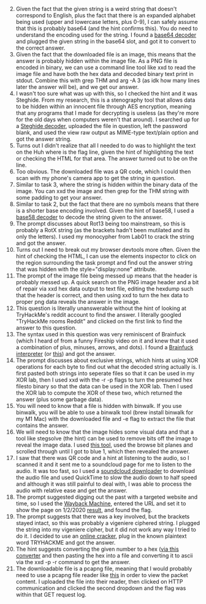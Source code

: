 2. Given the fact that the given string is a weird string that doesn't correspond to English, plus the fact that there is an expanded alphabet being used (upper and lowercase letters, plus 0-9), I can safely assume that this is probably base64 (and the hint confirms this). You do need to understand the encoding used for the string. I found a [base64 decoder](https://onlineasciitools.com/convert-ascii-to-base64) and plugged the given string in the base64 slot, and got it to convert to the correct answer.
3. Given the fact that the downloaded file is an image, this means that the answer is probably hidden within the image file. As a PNG file is encoded in binary, we can use a command line tool like xxd to read the image file and have both the hex data and decoded binary text print in stdout. Combine this with grep THM and arg -A 3 (as idk how many lines later the answer will be), and we get our answer.
4. I wasn't too sure what was up with this, so I checked the hint and it was Steghide. From my research, this is a stenography tool that allows data to be hidden within an innocent file through AES encryption, meaning that any programs that I made for decrypting is useless (as they're more for the old days when computers weren't that around). I searched up for a [Steghide decoder](https://futureboy.us/stegano/decinput.html), uploaded the file in question, left the password blank, and used the view raw output as MIME-type text/plain option and got the answer string.
5. Turns out I didn't realize that all I needed to do was to highlight the text on the Huh where is the flag line, given the hint of highlighting the text or checking the HTML for that area. The answer turned out to be on the line.
6. Too obvious. The downloaded file was a QR code, which I could then scan with my phone's camera app to get the string in question.
7. Similar to task 3, where the string is hidden within the binary data of the image. You can xxd the image and then grep for the THM string with some padding to get your answer.
8. Similar to task 2, but the fact that there are no symbols means that there is a shorter base encoding involved. Given the hint of base58, I used a [base58 decoder](https://www.dcode.fr/base-58-cipher) to decode the string given to the answer.
9. The prompt discusses about Rot13 being too mainstream, so this is probably a RotX string (as the brackets hadn't been mutilated and its only the letters). I used my monocypher from Lab01 to crack the string and got the answer.
10. Turns out I need to break out my browser devtools more often. Given the hint of checking the HTML, I can use the elements inspector to click on the region surrounding the task prompt and find out the answer string that was hidden with the style="display:none" attribute.
11. The prompt of the image file being messed up means that the header is probably messed up. A quick search on the PNG image header and a bit of repair via xxd hex data output to text file, editing the hexdump such that the header is correct, and then using xxd to turn the hex data to proper png data reveals the answer in the image.
12. This question is literally unanswerable without the hint of looking at TryHackMe's reddit account to find the answer. I literally googled "TryHackMe rooms Reddit" and clicked on the first link to find the answer to this question.
13. The syntax used in this question was very reminiscent of Brainfuck (which I heard of from a funny Fireship video on it and knew that it used a combination of plus, minuses, arrows, and dots). I found a [Brainfuck interpreter](https://www.roblox.com/games/8246706503/Brainoof-Interpreter) (or [this](https://sange.fi/esoteric/brainfuck/impl/interp/i.html)) and got the answer.
14. The prompt discusses about exclusive strings, which hints at using XOR operations for each byte to find out what the decoded string actually is. I first pasted both strings into seperate files so that it can be used in my XOR lab, then I used xxd with the -r -p flags to turn the presumed hex filesto binary so that the data can be used in the XOR lab. Then I used the XOR lab to compute the XOR of these two, which returned the answer (plus some garbage data).
15. You will need to know that a file is hidden with binwalk. If you use binwalk, you will be able to use a binwalk tool (brew install binwalk for my M1 Mac) with the downloaded file and -e flag to extract the file that contains the answer.
16. We will need to know that the image hides some visual data and that a tool like stegsolve (the hint) can be used to remove bits off the image to reveal the image data. I used [this tool](https://stegonline.georgeom.net/upload), used the browse bit planes and scrolled through until I got to blue 1, which then revealed the answer.
17. I saw that there was QR code and a hint at listening to the audio, so I scanned it and it sent me to a soundcloud page for me to listen to the audio. It was too fast, so I used a [soundcloud downloader](https://sclouddownloader.net/) to download the audio file and used QuickTime to slow the audio down to half speed and although it was still painful to deal with, I was able to process the audio with relative ease and get the answer.
18. The prompt suggested digging out the past with a targeted website and time, so I used the [Wayback Machine](https://archive.org/), entered the URL and set it to show the page on 1/2/2020 [result](https://web.archive.org/web/20200102131252/https://www.embeddedhacker.com/), and found the flag.
19. The prompt suggests that there was a key involved, but the brackets stayed intact, so this was probably a vigeniere ciphered string. I plugged the string into my vigeniere cipher, but it did not work any way I tried to do it. I decided to use an [online cracker](https://www.dcode.fr/vigenere-cipher), plug in the known plaintext word TRYHACKME and got the answer.
20. The hint suggests converting the given number to a hex ([via this converter](https://www.rapidtables.com/convert/number/decimal-to-hex.html) and then pasting the hex into a file and converting it to ascii via the xxd -p -r command to get the answer.
21. The downloadable file is a pcapng file, meaning that I would probably need to use a pcapng file reader like [this](https://apackets.com/) in order to view the packet content. I uploaded the file into their reader, then clicked on HTTP communication and clicked the second dropdown and the flag was within that GET request log.